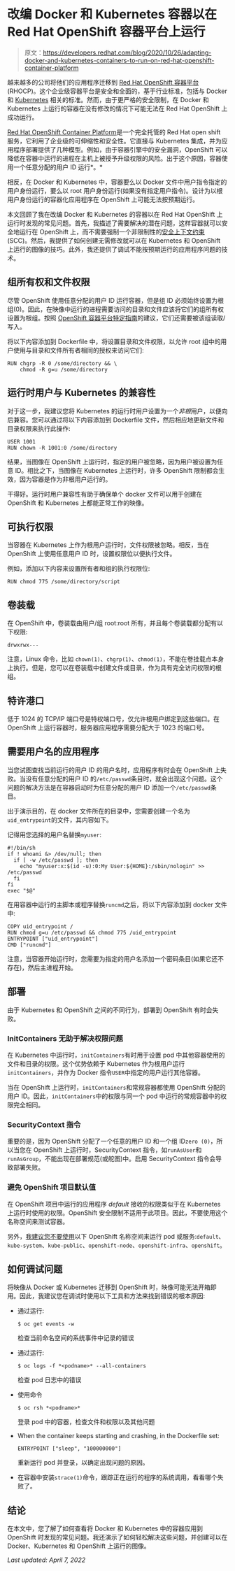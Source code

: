 # 改编 Docker 和 Kubernetes 容器以在 Red Hat OpenShift 容器平台上运行

> 原文：<https://developers.redhat.com/blog/2020/10/26/adapting-docker-and-kubernetes-containers-to-run-on-red-hat-openshift-container-platform>

越来越多的公司将他们的应用程序迁移到 [Red Hat OpenShift 容器平台](https://developers.redhat.com/products/openshift/getting-started) (RHOCP)。这个企业级容器平台是安全和全面的，基于行业标准，包括与 Docker 和 [Kubernetes](https://developers.redhat.com/topics/kubernetes/) 相关的标准。然而，由于更严格的安全限制，在 Docker 和 Kubernetes 上运行的容器在没有修改的情况下可能无法在 Red Hat OpenShift 上成功运行。

[Red Hat OpenShift Container Platform](https://developers.redhat.com/products/openshift/getting-started)是一个完全托管的 Red Hat open shift 服务，它利用了企业级的可伸缩性和安全性。它直接与 Kubernetes 集成，并为应用程序部署提供了几种模型。例如，由于容器引擎中的安全漏洞，OpenShift 可以降低在容器中运行的进程在主机上被授予升级权限的风险。出于这个原因，容器使用一个任意分配的用户 ID 运行*。*

相反，在 Docker 和 Kubernetes 中，容器要么以 Docker 文件中用户指令指定的用户身份运行，要么以 root 用户身份运行(如果没有指定用户指令)。设计为以根用户身份运行的容器化应用程序在 OpenShift 上可能无法按预期运行。

本文回顾了我在改编 Docker 和 Kubernetes 的容器以在 Red Hat OpenShift 上运行时发现的常见问题。首先，我描述了需要解决的潜在问题，这样容器就可以安全地运行在 OpenShift 上，而不需要强制一个非限制性的[安全上下文约束](https://docs.openshift.com/container-platform/4.5/authentication/managing-security-context-constraints.html) (SCC)。然后，我提供了如何创建无需修改就可以在 Kubernetes 和 OpenShift 上运行的图像的技巧。此外，我还提供了调试不能按预期运行的应用程序问题的技术。

## 组所有权和文件权限

尽管 OpenShift 使用任意分配的用户 ID 运行容器，但是组 ID 必须始终设置为根组(0)。因此，在映像中运行的进程需要访问的目录和文件应该将它们的组所有权设置为根组。按照 [OpenShift 容器平台特定指南](https://docs.openshift.com/container-platform/4.5/openshift_images/create-images.html#images-create-guide-openshift_create-images)的建议，它们还需要被该组读取/写入。

将以下内容添加到 Dockerfile 中，将设置目录和文件权限，以允许 root 组中的用户使用与目录和文件所有者相同的授权来访问它们:

```
RUN chgrp -R 0 /some/directory && \
    chmod -R g=u /some/directory
```

## 运行时用户与 Kubernetes 的兼容性

对于这一步，我建议您将 Kubernetes 的运行时用户设置为一个*非根*用户，以便向后兼容。您可以通过将以下内容添加到 Dockerfile 文件，然后相应地更新文件和目录权限来执行此操作:

```
USER 1001
RUN chown -R 1001:0 /some/directory
```

结果，当图像在 OpenShift 上运行时，指定的用户被忽略，因为用户被设置为任意 ID。相比之下，当图像在 Kubernetes 上运行时，许多 OpenShift 限制都会生效，因为容器是作为非根用户运行的。

干得好。运行时用户兼容性有助于确保单个 docker 文件可以用于创建在 OpenShift 和 Kubernetes 上都能正常工作的映像。

## 可执行权限

当容器在 Kubernetes 上作为根用户运行时，文件权限被忽略。相反，当在 OpenShift 上使用任意用户 ID 时，设置权限位以便执行文件。

例如，添加以下内容来设置所有者和组的执行权限位:

```
RUN chmod 775 /some/directory/script
```

## 卷装载

在 OpenShift 中，卷装载由用户/组 root:root 所有，并且每个卷装载都分配有以下权限:

```
drwxrwx---
```

注意，Linux 命令，比如 `chown(1)`、`chgrp(1)`、`chmod(1)`，不能在卷挂载点本身上执行。但是，您可以在卷装载中创建文件或目录，作为具有完全访问权限的根组。

## 特许港口

低于 1024 的 TCP/IP 端口号是特权端口号，仅允许根用户绑定到这些端口。在 OpenShift 上运行容器时，服务器应用程序需要分配大于 1023 的端口号。

## 需要用户名的应用程序

当您试图查找当前运行的用户 ID 的用户名时，应用程序有时会在 OpenShift 上失败。当没有任意分配的用户 ID 的`/etc/passwd`条目时，就会出现这个问题。这个问题的解决方法是在容器启动时为任意分配的用户 ID 添加一个`/etc/passwd`条目。

出于演示目的，在 docker 文件所在的目录中，您需要创建一个名为`uid_entrypoint`的文件，其内容如下。

记得用您选择的用户名替换`myuser`:

```
#!/bin/sh
if ! whoami &> /dev/null; then
  if [ -w /etc/passwd ]; then
    echo "myuser:x:$(id -u):0:My User:${HOME}:/sbin/nologin" >> /etc/passwd
  fi
fi
exec "$@"
```

在用容器中运行的主脚本或程序替换`runcmd`之后，将以下内容添加到 docker 文件中:

```
COPY uid_entrypoint /
RUN chmod g=u /etc/passwd && chmod 775 /uid_entrypoint
ENTRYPOINT ["uid_entrypoint"]
CMD ["runcmd"]
```

注意，当容器开始运行时，您需要为指定的用户名添加一个密码条目(如果它还不存在)，然后主进程开始。

## 部署

由于 Kubernetes 和 OpenShift 之间的不同行为，部署到 OpenShift 有时会失败。

### InitContainers 无助于解决权限问题

在 Kubernetes 中运行时，`initContainers`有时用于设置 pod 中其他容器使用的文件和目录的权限。这个优势依赖于 Kubernetes 作为根用户运行`initContainers`，并作为 Docker 指令`USER`中指定的用户运行其他容器。

当在 OpenShift 上运行时，`initContainers`和常规容器都使用 OpenShift 分配的用户 ID。因此，`initContainers`中的权限与同一个 pod 中运行的常规容器中的权限完全相同。

### SecurityContext 指令

重要的是，因为 OpenShift 分配了一个任意的用户 ID 和一个组 ID`zero (0)`，所以当您在 OpenShift 上运行时，SecurityContext 指令，如`runAsUser`和`runAsGroup`，不能出现在部署规范(或舵图)中。启用 SecurityContext 指令会导致部署失败。

### 避免 OpenShift 项目默认值

在 OpenShift 项目中运行的应用程序 *default* 接收的权限类似于在 Kubernetes 上运行时使用的权限。OpenShift 安全限制不适用于此项目。因此，不要使用这个名称空间来测试容器。

另外，[我建议您不要使用](https://docs.openshift.com/container-platform/4.5/authentication/managing-security-context-constraints.html#role-based-access-to-ssc_configuring-internal-oauth)以下 OpenShift 名称空间来运行 pod 或服务:`default`、`kube-system`、`kube-public`、`openshift-node`、`openshift-infra`、`openshift`。

## 如何调试问题

将映像从 Docker 或 Kubernetes 迁移到 OpenShift 时，映像可能无法开箱即用。因此，我建议您在调试时使用以下工具和方法来找到错误的根本原因:

*   通过运行:

    ```
    $ oc get events -w
    ```

    检查当前命名空间的系统事件中记录的错误
*   通过运行:

    ```
    $ oc logs -f *<podname>* --all-containers
    ```

    检查 pod 日志中的错误
*   使用命令

    ```
    $ oc rsh *<podname>*
    ```

    登录 pod 中的容器，检查文件和权限以及其他问题
*   When the container keeps starting and crashing, in the Dockerfile set:

    ```
    ENTRYPOINT ["sleep", "100000000"]
    ```

    重新运行 pod 并登录，以确定出现问题的原因。

*   在容器中安装`strace(1)`命令，跟踪正在运行的程序的系统调用，看看哪个失败了。

## 结论

在本文中，您了解了如何查看将 Docker 和 Kubernetes 中的容器应用到 OpenShift 时发现的常见问题。我还演示了如何轻松解决这些问题，并创建可以在 Docker、Kubernetes 和 OpenShift 上运行的图像。

*Last updated: April 7, 2022*